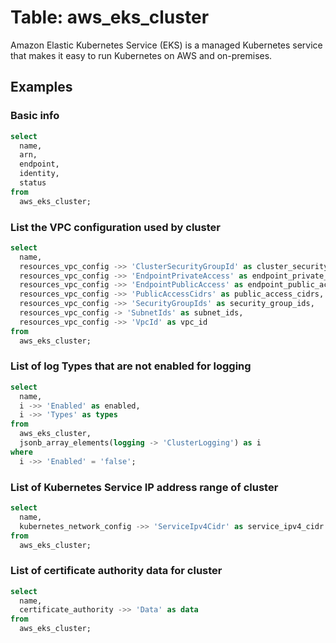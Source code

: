 # Table: aws_eks_cluster

Amazon Elastic Kubernetes Service (EKS) is a managed Kubernetes service that makes it easy to run Kubernetes on AWS and on-premises.

## Examples

### Basic info

```sql
select
  name,
  arn,
  endpoint,
  identity,
  status
from
  aws_eks_cluster;
```


### List the VPC configuration used by cluster

```sql
select
  name,
  resources_vpc_config ->> 'ClusterSecurityGroupId' as cluster_security_group_id,
  resources_vpc_config ->> 'EndpointPrivateAccess' as endpoint_private_access,
  resources_vpc_config ->> 'EndpointPublicAccess' as endpoint_public_access,
  resources_vpc_config ->> 'PublicAccessCidrs' as public_access_cidrs,
  resources_vpc_config ->> 'SecurityGroupIds' as security_group_ids,
  resources_vpc_config -> 'SubnetIds' as subnet_ids,
  resources_vpc_config ->> 'VpcId' as vpc_id
from
  aws_eks_cluster;
```


### List of log Types that are not enabled for logging

```sql
select
  name,
  i ->> 'Enabled' as enabled,
  i ->> 'Types' as types
from
  aws_eks_cluster,
  jsonb_array_elements(logging -> 'ClusterLogging') as i
where
  i ->> 'Enabled' = 'false';
```


### List of Kubernetes Service IP address range of cluster

```sql
select
  name,
  kubernetes_network_config ->> 'ServiceIpv4Cidr' as service_ipv4_cidr
from
  aws_eks_cluster;
```


### List of certificate authority data for cluster

```sql
select
  name,
  certificate_authority ->> 'Data' as data
from
  aws_eks_cluster;
```